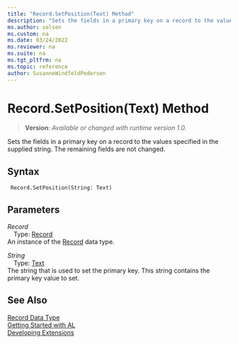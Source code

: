 ```yaml
---
title: "Record.SetPosition(Text) Method"
description: "Sets the fields in a primary key on a record to the values specified in the supplied string."
ms.author: solsen
ms.custom: na
ms.date: 03/24/2022
ms.reviewer: na
ms.suite: na
ms.tgt_pltfrm: na
ms.topic: reference
author: SusanneWindfeldPedersen
---
```

[//]: # (START>DO_NOT_EDIT)
[//]: # (IMPORTANT:Do not edit any of the content between here and the END>DO_NOT_EDIT.)
[//]: # (Any modifications should be made in the .xml files in the ModernDev repo.)
# Record.SetPosition(Text) Method
> **Version**: _Available or changed with runtime version 1.0._

Sets the fields in a primary key on a record to the values specified in the supplied string. The remaining fields are not changed.


## Syntax
```AL
 Record.SetPosition(String: Text)
```
## Parameters
*Record*  
&emsp;Type: [Record](record-data-type.md)  
An instance of the [Record](record-data-type.md) data type.  

*String*  
&emsp;Type: [Text](../text/text-data-type.md)  
The string that is used to set the primary key. This string contains the primary key value to set.
          



[//]: # (IMPORTANT: END>DO_NOT_EDIT)
## See Also
[Record Data Type](record-data-type.md)  
[Getting Started with AL](../../devenv-get-started.md)  
[Developing Extensions](../../devenv-dev-overview.md)